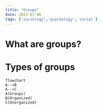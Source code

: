 ```yaml
---
title: "Groups"
date: 2023-07-06
tags: ['sociology','psychology','social']
---
```


# What are groups?


# Types of groups 
```mermaid
flowchart 
A-->B
A-->C
A(Groups)
B(Organized)
C(Unorganized)
```


